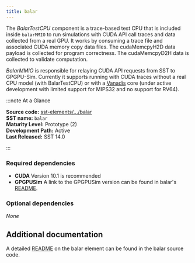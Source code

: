 ```yaml
---
title: balar
---
```


The *BalarTestCPU* component is a trace-based test CPU that is included inside `balarMMIO` to run simulations with CUDA API call traces and data collected from a real GPU. It works by consuming a trace file and associated CUDA memory copy data files. The cudaMemcpyH2D data payload is collected for program correctness. The cudaMemcpyD2H data is collected to validate computation.

*BalarMMIO* is responsible for relaying CUDA API requests from SST to GPGPU-Sim. Currently it supports running with CUDA traces without a real CPU model (with BalarTestCPU) or with a [Vanadis](../vanadis/intro) core (under active development with limited support for MIPS32 and no support for RV64).

:::note At a Glance

**Source code:** [sst-elements/.../balar](https://github.com/sstsimulator/sst-elements/tree/master/src/sst/elements/balar) &nbsp;  
**SST name:** `balar` &nbsp;  
**Maturity Level:** Prototype (2) &nbsp;  
**Development Path:** Active &nbsp;  
**Last Released:** SST 14.0

:::

### Required dependencies
* **CUDA** Version 10.1 is recommended
* **GPGPUSim** A link to the GPGPUSim version can be found in balar's [README](https://github.com/sstsimulator/sst-elements/tree/master/src/sst/elements/balar/README.md).

### Optional dependencies
*None*

## Additional documentation
A detailed [README](https://github.com/sstsimulator/sst-elements/tree/master/src/sst/elements/balar/README.md) on the balar element can be found in the balar source code.

